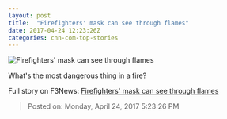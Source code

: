 ```yaml
---
layout: post
title:  "Firefighters' mask can see through flames"
date: 2017-04-24 12:23:26Z
categories: cnn-com-top-stories
---
```


![Firefighters' mask can see through flames](http://i2.cdn.cnn.com/cnnnext/dam/assets/170307144123-scott-sight-2-super-tease.jpg)

What's the most dangerous thing in a fire?


Full story on F3News: [Firefighters' mask can see through flames](http://www.f3nws.com/n/sTaYCC)

> Posted on: Monday, April 24, 2017 5:23:26 PM
